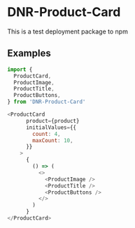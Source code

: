 # DNR-Product-Card

This is a test deployment package to npm

## Examples

```js
import {
  ProductCard,
  ProductImage,
  ProductTitle,
  ProductButtons,
} from 'DNR-Product-Card'

<ProductCard
      product={product}
      initialValues={{
        count: 4,
        maxCount: 10,
      }}
    >
      {
        () => (
          <>
            <ProductImage />
            <ProductTitle />
            <ProductButtons />
          </>
        )
      }
</ProductCard>
```